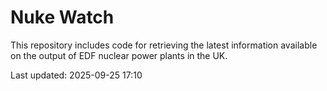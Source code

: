 # Nuke Watch

This repository includes code for retrieving the latest information available on the output of EDF nuclear power plants in the UK.

Last updated: 2025-09-25 17:10